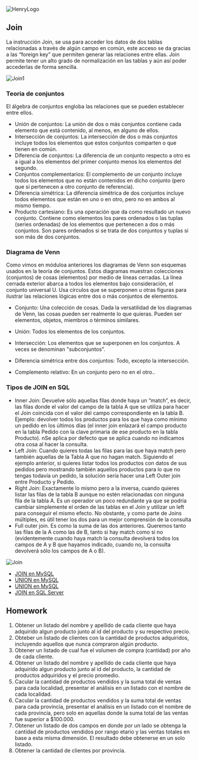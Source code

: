 ![HenryLogo](https://d31uz8lwfmyn8g.cloudfront.net/Assets/logo-henry-white-lg.png)

## Join

La instrucción Join, se usa para acceder los datos de dos tablas relacionadas a través de algún campo en común, este acceso se da gracias a las “foreign key” que permiten generar las relaciones entre ellas. Join permite tener un alto grado de normalización en las tablas y aún así poder accederlas de forma sencilla.

![Join1](https://www.campusmvp.es/recursos/image.axd?picture=INNER-LEFT-RIGHT-FULL-JOIN.png)


### Teoria de conjuntos

El álgebra de conjuntos engloba las relaciones que se pueden establecer entre ellos.

- Unión de conjuntos: La unión de dos o más conjuntos contiene cada elemento que está contenido, al menos, en alguno de ellos.<br>
- Intersección de conjuntos: La intersección de dos o más conjuntos incluye todos los elementos que estos conjuntos comparten o que tienen en común.<br>
- Diferencia de conjuntos: La diferencia de un conjunto respecto a otro es a igual a los elementos del primer conjunto menos los elementos del segundo.<br>
- Conjuntos complementarios: El complemento de un conjunto incluye todos los elementos que no están contenidos en dicho conjunto (pero que sí pertenecen a otro conjunto de referencia).<br>
- Diferencia simétrica: La diferencia simétrica de dos conjuntos incluye todos elementos que están en uno o en otro, pero no en ambos al mismo tiempo.<br>
- Producto cartesiano: Es una operación que da como resultado un nuevo conjunto. Contiene como elementos los pares ordenados o las tuplas (series ordenadas) de los elementos que pertenecen a dos o más conjuntos. Son pares ordenados si se trata de dos conjuntos y tuplas si son más de dos conjuntos.


### Diagrama de Venn

Como vimos en móduloa anteriores los diagramas de Venn son esquemas usados en la teoría de conjuntos. Estos diagramas muestran colecciones (conjuntos) de cosas (elementos) por medio de líneas cerradas. La línea cerrada exterior abarca a todos los elementos bajo consideración, el conjunto universal U. Usa círculos que se superponen u otras figuras para ilustrar las relaciones lógicas entre dos o más conjuntos de elementos.

- Conjunto: Una colección de cosas. Dada la versatilidad de los diagramas de Venn, las cosas pueden ser realmente lo que quieras. Pueden ser elementos, objetos, miembros o términos similares.


- Unión: Todos los elementos de los conjuntos.


- Intersección: Los elementos que se superponen en los conjuntos. A veces se denominan "subconjuntos".

- Diferencia simétrica entre dos conjuntos: Todo, excepto la intersección.

- Complemento relativo: En un conjunto pero no en el otro..

### Tipos de JOIN en SQL

- Inner Join: Devuelve sólo aquellas filas donde haya un “match”, es decir, las filas donde el valor del campo de la tabla A que se utiliza para hacer el Join coincida con el valor del campo correspondiente en la tabla B.  Ejemplo: devolver todos los productos para los que haya como mínimo un pedido en los últimos días (el inner join enlazará el campo producto en la tabla Pedido con la clave primaria de ese producto en la tabla Producto). nSe aplica por defecto que se aplica cuando no indicamos otra cosa al hacer la consulta.<br> 
- Left Join: Cuando quieres todas las filas para las que haya match pero también aquellas de la Tabla A que no hagan match. Siguiendo el ejemplo anterior, si quieres listar todos los productos con datos de sus pedidos pero mostrando también aquellos productos para lo que no tengas todavía un pedido, la solución sería hacer una Left Outer join entre Producto y Pedido.<br>
- Right Join:  Exactamente lo mismo pero a la inversa, cuando quieres listar las filas de la tabla B aunque no estén relacionadas con ninguna fila de la tabla A. Es un operador un poco redundante ya que se podría cambiar simplemente el orden de las  tablas en el Join y utilizar un left para conseguir el mismo efecto. No obstante, y como parte de Joins múltiples, es útil tener los dos para un mejor comprensión de la consulta
- Full outer join. Es como la suma de las dos anteriores. Queremos tanto las filas de la A como las de B, tanto si hay match como si no (evidentemente cuando haya match la consulta devolverá todos los campos de A y B que hayamos indicado, cuando no, la consulta devolverá sólo los campos de A o B).

![Join](https://ingenieriadesoftware.es/wp-content/uploads/2018/07/sqljoin.jpeg)

- [JOIN en MySQL](https://dev.mysql.com/doc/refman/8.0/en/join.html)<br>
- [UNION en MySQL](https://dev.mysql.com/doc/refman/8.0/en/union.html)<br>
- [UNION en MySQL](https://dev.mysql.com/doc/refman/8.0/en/union.html)<br>
- [JOIN en SQL Server](https://docs.microsoft.com/es-es/sql/relational-databases/performance/joins?view=sql-server-ver15)<br>

## Homework

1. Obtener un listado del nombre y apellido de cada cliente que haya adquirido algun producto junto al id del producto y su respectivo precio.
2. Obteber un listado de clientes con la cantidad de productos adquiridos, incluyendo aquellos que nunca compraron algún producto.
3. Obtener un listado de cual fue el volumen de compra (cantidad) por año de cada cliente. 
4. Obtener un listado del nombre y apellido de cada cliente que haya adquirido algun producto junto al id del producto, la cantidad de productos adquiridos y el precio promedio.
5. Cacular la cantidad de productos vendidos y la suma total de ventas para cada localidad, presentar el análisis en un listado con el nombre de cada localidad.
6. Cacular la cantidad de productos vendidos y la suma total de ventas para cada provincia, presentar el análisis en un listado con el nombre de cada provincia, pero solo en aquellas donde la suma total de las ventas fue superior a $100.000.
7. Obtener un listado de dos campos en donde por un lado se obtenga la cantidad de productos vendidos por rango etario y las ventas totales en base a esta misma dimensión. El resultado debe obtenerse en un solo listado.
8. Obtener la cantidad de clientes por provincia.

